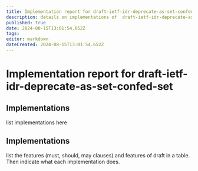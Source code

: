 ```yaml
---
title: Implementation report for draft-ietf-idr-deprecate-as-set-confed-set
description: details on implementations of  draft-ietf-idr-deprecate-as-set-confed-set
published: true
date: 2024-08-15T13:01:54.652Z
tags: 
editor: markdown
dateCreated: 2024-08-15T13:01:54.652Z
---
```


# Implementation report for  draft-ietf-idr-deprecate-as-set-confed-set


## Implementations 
list implementations here 


## Implementations 

list the features (must, should, may clauses) and features of draft in a table. 
Then indicate what each implementation does. 

